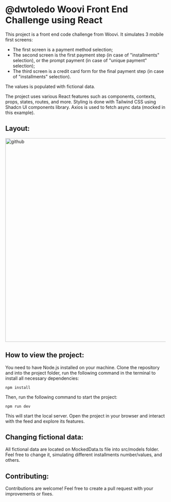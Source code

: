 # @dwtoledo Woovi Front End Challenge using React

This project is a front end code challenge from Woovi. It simulates 3 mobile first screens:
- The first screen is a payment method selection;
- The second screen is the first payment step (in case of "installments" selection), or the prompt payment (in case of "unique payment" selection);
- The third screen is a credit card form for the final payment step (in case of "installments" selection).
  
The values is populated with fictional data.

The project uses various React features such as components, contexts, props, states, routes, and more. Styling is done with Tailwind CSS using Shadcn UI components library. Axios is used to fetch async data (mocked in this example).

## Layout:

<img width="640" alt="github" src="https://github.com/user-attachments/assets/a89d20a7-0427-4c41-a57c-fa7f19d08ebd">

## How to view the project:

You need to have Node.js installed on your machine. Clone the repository and into the project folder, run the following command in the terminal to install all necessary dependencies:

```console
npm install
``` 

Then, run the following command to start the project:

```console
npm run dev
``` 

This will start the local server. Open the project in your browser and interact with the feed and explore its features.

## Changing fictional data:

All fictional data are located on MockedData.ts file into src/models folder. Feel free to change it, simulating different installments number/values, and others.

## Contributing:

Contributions are welcome! Feel free to create a pull request with your improvements or fixes.

